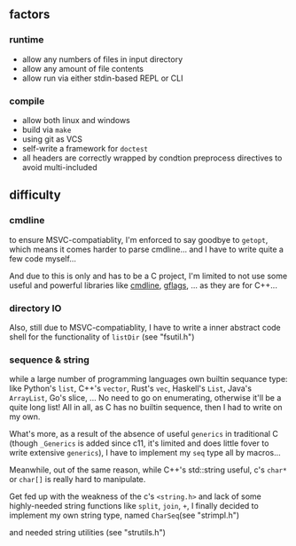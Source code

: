 

## factors

### runtime
- allow any numbers of files in input directory
- allow any amount of file contents
- allow run via either stdin-based REPL or CLI

### compile
- allow both linux and windows
- build via `make`
- using git as VCS
- self-write a framework for `doctest`
- all headers are correctly wrapped by condtion preprocess directives to avoid multi-included

## difficulty

### cmdline
to ensure MSVC-compatiablity, I'm enforced to say goodbye to `getopt`, which means it comes harder to parse cmdline... and I have to write quite a few code myself...

And due to this is only and has to be a C project, I'm limited to not use some useful and powerful libraries like [cmdline](https://github.com/tanakh/cmdline), [gflags](https://github.com/gflags/gflags), ... as they are for C++...


### directory IO
Also, still due to MSVC-compatiablity, I have to write a inner abstract code shell for the functionality of `listDir` (see "fsutil.h")


### sequence & string


while a large number of programming languages own builtin sequance type: like Python's `list`, C++'s `vector`, Rust's `vec`, Haskell's `List`, Java's `ArrayList`, Go's slice, ... No need to go on enumerating, otherwise it'll be a quite long list! All in all, as C has no builtin sequence, then I had to write on my own.

What's more, as a result of the absence of useful `generics` in traditional C (though `_Generics` is added since c11, it's limited and does little fover to write extensive `generics`), I have to implement my `seq` type all by macros...

Meanwhile, out of the same reason, 
while C++'s std::string useful, c's `char*` or `char[]` is really hard to manipulate.

Get fed up with the weakness of the c's `<string.h>` and lack of some highly-needed string functions like `split`, `join`, `+`, I finally decided to implement my own string type, named `CharSeq`(see "strimpl.h")

 and needed string utilities (see "strutils.h")
